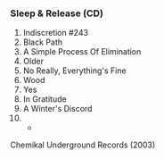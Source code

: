 ### Sleep & Release (CD)

1. Indiscretion #243
2. Black Path
3. A Simple Process Of Elimination
4. Older
5. No Really, Everything's Fine
6. Wood
7. Yes
8. In Gratitude
9. A Winter's Discord
10. -

Chemikal Underground Records (2003)